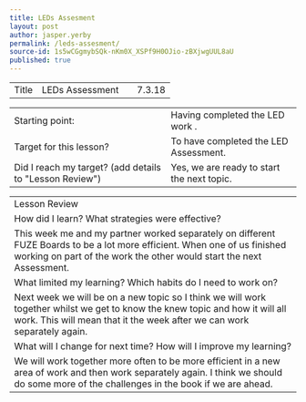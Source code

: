 ```yaml
---
title: LEDs Assesment
layout: post
author: jasper.yerby
permalink: /leds-assesment/
source-id: 1s5wCGgmybSQk-nKm0X_XSPf9H0OJio-zBXjwgUUL8aU
published: true
---
```

<table>
  <tr>
    <td>Title</td>
    <td>LEDs Assessment</td>
    <td></td>
    <td>7.3.18</td>
  </tr>
</table>


<table>
  <tr>
    <td>Starting point:</td>
    <td>Having completed the LED work .</td>
  </tr>
  <tr>
    <td>Target for this lesson?</td>
    <td>To have completed the LED Assessment.</td>
  </tr>
  <tr>
    <td>Did I reach my target? 
(add details to "Lesson Review")</td>
    <td>Yes, we are ready to start the next topic.</td>
  </tr>
</table>


<table>
  <tr>
    <td>Lesson Review</td>
  </tr>
  <tr>
    <td>How did I learn? What strategies were effective? </td>
  </tr>
  <tr>
    <td>This week me and my partner worked separately on different FUZE Boards to be a lot more efficient. When one of us finished working on part of the work the other would start the next Assessment.</td>
  </tr>
  <tr>
    <td>What limited my learning? Which habits do I need to work on? </td>
  </tr>
  <tr>
    <td>Next week we will be on a new topic so I think we will work together whilst we get to know the knew topic and how it will all work. This will mean that it the week after we can work separately again. </td>
  </tr>
  <tr>
    <td>What will I change for next time? How will I improve my learning?</td>
  </tr>
  <tr>
    <td>We will work together more often to be more efficient in a new area of work and then work separately again. I think we should do some more of the challenges in the book if we are ahead.</td>
  </tr>
</table>


